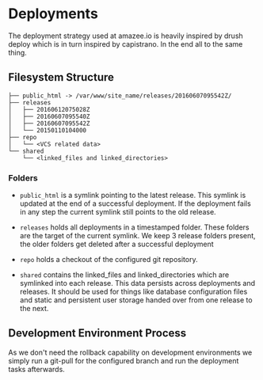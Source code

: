 # Deployments

The deployment strategy used at amazee.io is heavily inspired by drush deploy which is in turn inspired by capistrano. In the end all to the same thing.

## Filesystem Structure

```
├── public_html -> /var/www/site_name/releases/20160607095542Z/
├── releases
│   ├── 20160612075028Z
│   ├── 20160607095540Z
│   ├── 20160607095542Z
│   └── 20150110104000
├── repo
│   └── <VCS related data>
└── shared
    └── <linked_files and linked_directories>
```

### Folders

- `public_html` is a symlink pointing to the latest release. This symlink is updated at the end of a successful deployment. If the deployment fails in any step the current symlink still points to the old release.

- `releases` holds all deployments in a timestamped folder. These folders are the target of the current symlink. We keep 3 release folders present, the older folders get deleted after a successful deployment

- `repo` holds a checkout of the configured git repository.

- `shared` contains the linked_files and linked_directories which are symlinked into each release. This data persists across deployments and releases. It should be used for things like database configuration files and static and persistent user storage handed over from one release to the next.

## Development Environment Process
As we don't need the rollback capability on development environments we simply run a git-pull for the configured branch and run the deployment tasks afterwards.
